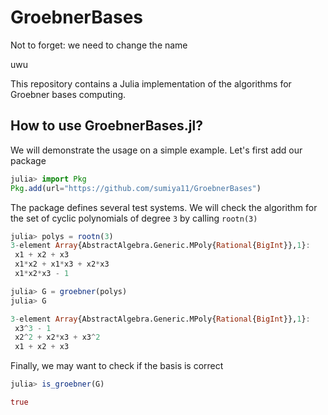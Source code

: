 # GroebnerBases

Not to forget: we need to change the name

uwu

This repository contains a Julia implementation of the algorithms for Groebner bases computing.

## How to use GroebnerBases.jl?

We will demonstrate the usage on a simple example. Let's first add our package

```julia
julia> import Pkg
Pkg.add(url="https://github.com/sumiya11/GroebnerBases")
```

The package defines several test systems. We will check the algorithm for the set of cyclic polynomials of degree `3` by calling `rootn(3)`

```julia
julia> polys = rootn(3)
3-element Array{AbstractAlgebra.Generic.MPoly{Rational{BigInt}},1}:
 x1 + x2 + x3
 x1*x2 + x1*x3 + x2*x3
 x1*x2*x3 - 1
```

```julia
julia> G = groebner(polys)
julia> G

3-element Array{AbstractAlgebra.Generic.MPoly{Rational{BigInt}},1}:
 x3^3 - 1
 x2^2 + x2*x3 + x3^2
 x1 + x2 + x3
```

Finally, we may want to check if the basis is correct

```julia
julia> is_groebner(G)

true
```
